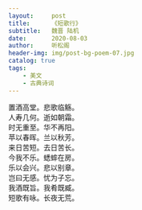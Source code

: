 ```yaml
---
layout:     post
title:      《短歌行》
subtitle:   魏晋 陆机
date:       2020-08-03
author:     听松阁
header-img: img/post-bg-poem-07.jpg
catalog: true
tags:
    - 美文
    - 古典诗词
---
```


置酒高堂。悲歌临觞。<br>
人寿几何。逝如朝霜。<br>
时无重至。华不再阳。<br>
苹以春晖。兰以秋芳。<br>
来日苦短。去日苦长。<br>
今我不乐。蟋蟀在房。<br>
乐以会兴。悲以别章。<br>
岂曰无感。忧为子忘。<br>
我酒既旨。我肴既臧。<br>
短歌有咏。长夜无荒。<br>
